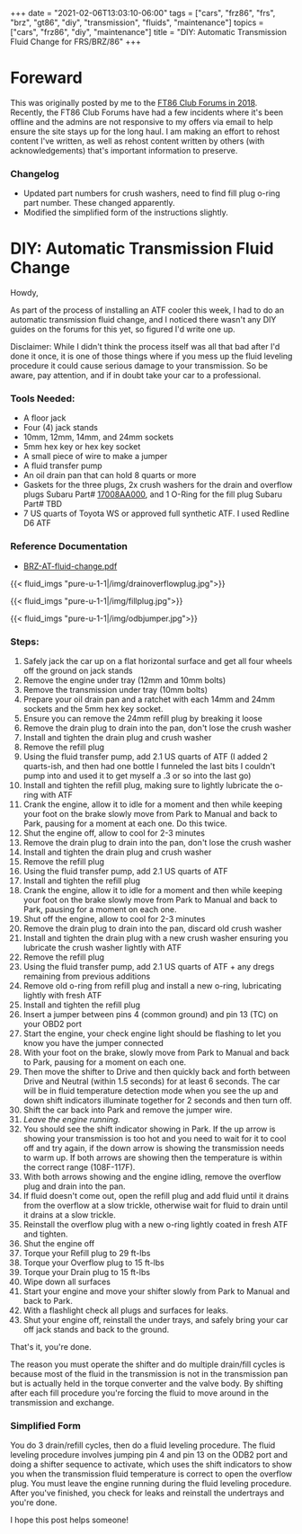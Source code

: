 +++
date = "2021-02-06T13:03:10-06:00"
tags = ["cars", "frz86", "frs", "brz", "gt86", "diy", "transmission", "fluids", "maintenance"]
topics = ["cars", "frz86", "diy", "maintenance"]
title = "DIY: Automatic Transmission Fluid Change for FRS/BRZ/86"
+++

# Foreward

This was originally posted by me to the [FT86 Club Forums in 2018](https://www.ft86club.com/forums/showthread.php?t=1298980).  Recently, the FT86 Club Forums have had a few incidents where it's been offline and the admins are not responsive to my offers via email to help ensure the site stays up for the long haul.  I am making an effort to rehost content I've written, as well as rehost content written by others (with acknowledgements) that's important information to preserve.

### Changelog

* Updated part numbers for crush washers, need to find fill plug o-ring part number.  These changed apparently.
* Modified the simplified form of the instructions slightly.

# DIY: Automatic Transmission Fluid Change

Howdy,


As part of the process of installing an ATF cooler this week, I had to do an automatic transmission fluid change, and I noticed there wasn't any DIY guides on the forums for this yet, so figured I'd write one up.


Disclaimer: While I didn't think the process itself was all that bad after I'd done it once, it is one of those things where if you mess up the fluid leveling procedure it could cause serious damage to your transmission. So be aware, pay attention, and if in doubt take your car to a professional.


### Tools Needed:

* A floor jack
* Four (4) jack stands
* 10mm, 12mm, 14mm, and 24mm sockets
* 5mm hex key or hex key socket
* A small piece of wire to make a jumper
* A fluid transfer pump
* An oil drain pan that can hold 8 quarts or more
* Gaskets for the three plugs, 2x crush washers for the drain and overflow plugs Subaru Part# [17008AA000](https://parts.subaru.com/p/Subaru__/Gasket-Drain-Plug/49228520/17008AA000.html), and 1 O-Ring for the fill plug Subaru Part# TBD
* 7 US quarts of Toyota WS or approved full synthetic ATF. I used Redline D6 ATF

### Reference Documentation
* [BRZ-AT-fluid-change.pdf](https://tristor.ro/files/documents/BRZ-AT-fluid-change.pdf)


{{< fluid_imgs "pure-u-1-1|/img/drainoverflowplug.jpg">}}

{{< fluid_imgs "pure-u-1-1|/img/fillplug.jpg">}}

{{< fluid_imgs "pure-u-1-1|/img/odbjumper.jpg">}}

### Steps:

1. Safely jack the car up on a flat horizontal surface and get all four wheels off the ground on jack stands
2. Remove the engine under tray (12mm and 10mm bolts)
3. Remove the transmission under tray (10mm bolts)
4. Prepare your oil drain pan and a ratchet with each 14mm and 24mm sockets and the 5mm hex key socket.
5. Ensure you can remove the 24mm refill plug by breaking it loose
6. Remove the drain plug to drain into the pan, don't lose the crush washer
7. Install and tighten the drain plug and crush washer
8. Remove the refill plug
9. Using the fluid transfer pump, add 2.1 US quarts of ATF (I added 2 quarts-ish, and then had one bottle I funneled the last bits I couldn't pump into and used it to get myself a .3 or so into the last go)
10. Install and tighten the refill plug, making sure to lightly lubricate the o-ring with ATF
11. Crank the engine, allow it to idle for a moment and then while keeping your foot on the brake slowly move from Park to Manual and back to Park, pausing for a moment at each one. Do this twice.
12. Shut the engine off, allow to cool for 2-3 minutes
13. Remove the drain plug to drain into the pan, don't lose the crush washer
14. Install and tighten the drain plug and crush washer
15. Remove the refill plug
16. Using the fluid transfer pump, add 2.1 US quarts of ATF
17. Install and tighten the refill plug
18. Crank the engine, allow it to idle for a moment and then while keeping your foot on the brake slowly move from Park to Manual and back to Park, pausing for a moment on each one.
19. Shut off the engine, allow to cool for 2-3 minutes
20. Remove the drain plug to drain into the pan, discard old crush washer
21. Install and tighten the drain plug with a new crush washer ensuring you lubricate the crush washer lightly with ATF
22. Remove the refill plug
23. Using the fluid transfer pump, add 2.1 US quarts of ATF + any dregs remaining from previous additions
24. Remove old o-ring from refill plug and install a new o-ring, lubricating lightly with fresh ATF
25. Install and tighten the refill plug
26. Insert a jumper between pins 4 (common ground) and pin 13 (TC) on your OBD2 port
27. Start the engine, your check engine light should be flashing to let you know you have the jumper connected
28. With your foot on the brake, slowly move from Park to Manual and back to Park, pausing for a moment on each one.
29. Then move the shifter to Drive and then quickly back and forth between Drive and Neutral (within 1.5 seconds) for at least 6 seconds. The car will be in fluid temperature detection mode when you see the up and down shift indicators illuminate together for 2 seconds and then turn off.
30. Shift the car back into Park and remove the jumper wire.
31. _*Leave the engine running.*_
32. You should see the shift indicator showing in Park. If the up arrow is showing your transmission is too hot and you need to wait for it to cool off and try again, if the down arrow is showing the transmission needs to warm up. If both arrows are showing then the temperature is within the correct range (108F-117F).
33. With both arrows showing and the engine idling, remove the overflow plug and drain into the pan.
34. If fluid doesn't come out, open the refill plug and add fluid until it drains from the overflow at a slow trickle, otherwise wait for fluid to drain until it drains at a slow trickle.
35. Reinstall the overflow plug with a new o-ring lightly coated in fresh ATF and tighten.
36. Shut the engine off
37. Torque your Refill plug to 29 ft-lbs
38. Torque your Overflow plug to 15 ft-lbs
39. Torque your Drain plug to 15 ft-lbs
40. Wipe down all surfaces
41. Start your engine and move your shifter slowly from Park to Manual and back to Park.
42. With a flashlight check all plugs and surfaces for leaks.
43. Shut your engine off, reinstall the under trays, and safely bring your car off jack stands and back to the ground.


That's it, you're done.

The reason you must operate the shifter and do multiple drain/fill cycles is because most of the fluid in the transmission is not in the transmission pan but is actually held in the torque converter and the valve body. By shifting after each fill procedure you're forcing the fluid to move around in the transmission and exchange.

### Simplified Form

You do 3 drain/refill cycles, then do a fluid leveling procedure.  The fluid leveling procedure involves jumping pin 4 and pin 13 on the ODB2 port and doing a shifter sequence to activate, which uses the shift indicators to show you when the transmission fluid temperature is correct to open the overflow plug.  You must leave the engine running during the fluid leveling procedure.  After you've finished, you check for leaks and reinstall the undertrays and you're done.

I hope this post helps someone!
